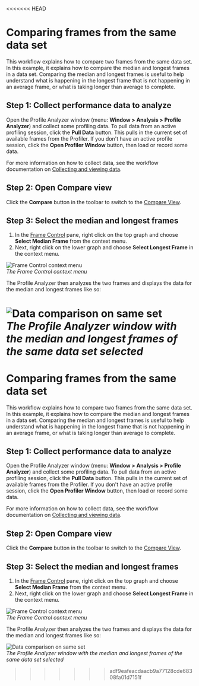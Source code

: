 <<<<<<< HEAD
# Comparing frames from the same data set

This workflow explains how to compare two frames from the same data set. In this example, it explains how to compare the median and longest frames in a data set. Comparing the median and longest frames is useful to help understand what is happening in the longest frame that is not happening in an average frame, or what is taking longer than average to complete.

## Step 1: Collect performance data to analyze

Open the Profile Analyzer window (menu: **Window &gt; Analysis &gt; Profile Analyzer**) and collect some profiling data. To pull data from an active profiling session, click the **Pull Data** button. This pulls in the current set of available frames from the Profiler. If you don't have an active profile session, click the **Open Profiler Window** button, then load or record some data.

For more information on how to collect data, see the workflow documentation on [Collecting and viewing data](collecting-and-viewing-data.md).

## Step 2: Open Compare view

Click the **Compare** button in the toolbar to switch to the [Compare View](compare-view.md).

## Step 3: Select the median and longest frames

1. In the [Frame Control](frame-range-selection.md) pane, right click on the top graph and choose **Select Median Frame** from the context menu.
1. Next, right click on the lower graph and choose **Select Longest Frame** in the context menu.

![Frame Control context menu](images/frame-control-context-menu.png)<br/>*The Frame Control context menu*

The Profile Analyzer then analyzes the two frames and displays the data for the median and longest frames like so:

![Data comparison on same set](images/profile-analyzer-compare-same-data-set.png)<br/>*The Profile Analyzer window with the median and longest frames of the same data set selected*
=======
# Comparing frames from the same data set

This workflow explains how to compare two frames from the same data set. In this example, it explains how to compare the median and longest frames in a data set. Comparing the median and longest frames is useful to help understand what is happening in the longest frame that is not happening in an average frame, or what is taking longer than average to complete.

## Step 1: Collect performance data to analyze

Open the Profile Analyzer window (menu: **Window &gt; Analysis &gt; Profile Analyzer**) and collect some profiling data. To pull data from an active profiling session, click the **Pull Data** button. This pulls in the current set of available frames from the Profiler. If you don't have an active profile session, click the **Open Profiler Window** button, then load or record some data.

For more information on how to collect data, see the workflow documentation on [Collecting and viewing data](collecting-and-viewing-data.md).

## Step 2: Open Compare view

Click the **Compare** button in the toolbar to switch to the [Compare View](compare-view.md).

## Step 3: Select the median and longest frames

1. In the [Frame Control](frame-range-selection.md) pane, right click on the top graph and choose **Select Median Frame** from the context menu.
1. Next, right click on the lower graph and choose **Select Longest Frame** in the context menu.

![Frame Control context menu](images/frame-control-context-menu.png)<br/>*The Frame Control context menu*

The Profile Analyzer then analyzes the two frames and displays the data for the median and longest frames like so:

![Data comparison on same set](images/profile-analyzer-compare-same-data-set.png)<br/>*The Profile Analyzer window with the median and longest frames of the same data set selected*
>>>>>>> adf9eafeacdaacb9a77128cde68308fa01d7151f
